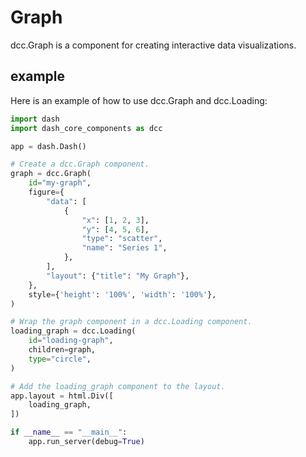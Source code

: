# Graph

dcc.Graph is a component for creating interactive data visualizations.

## example
Here is an example of how to use dcc.Graph and dcc.Loading:
```py
import dash
import dash_core_components as dcc

app = dash.Dash()

# Create a dcc.Graph component.
graph = dcc.Graph(
    id="my-graph",
    figure={
        "data": [
            {
                "x": [1, 2, 3],
                "y": [4, 5, 6],
                "type": "scatter",
                "name": "Series 1",
            },
        ],
        "layout": {"title": "My Graph"},
    },
    style={'height': '100%', 'width': '100%'},
)

# Wrap the graph component in a dcc.Loading component.
loading_graph = dcc.Loading(
    id="loading-graph",
    children=graph,
    type="circle",
)

# Add the loading_graph component to the layout.
app.layout = html.Div([
    loading_graph,
])

if __name__ == "__main__":
    app.run_server(debug=True)
```
